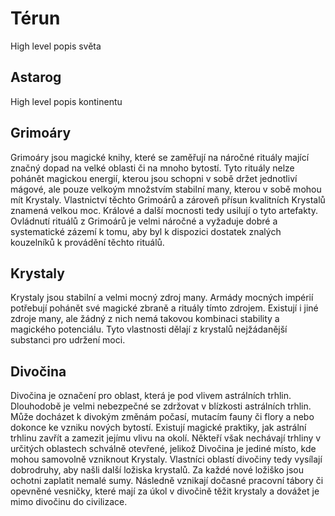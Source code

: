 # Térun

High level popis světa

## Astarog

High level popis kontinentu

## Grimoáry

Grimoáry jsou magické knihy, které se zaměřují na náročné rituály mající značný dopad na velké oblasti či na mnoho bytostí. Tyto rituály nelze pohánět magickou energií, kterou jsou schopni v sobě držet jednotliví mágové, ale pouze velkoým množstvím stabilní many, kterou v sobě mohou mít Krystaly. Vlastnictví těchto Grimoárů a zároveň přísun kvalitních Krystalů znamená velkou moc. Králové a další mocnosti tedy usilují o tyto artefakty. Ovládnutí rituálů z Grimoárů je velmi náročné a vyžaduje dobré a systematické zázemí k tomu, aby byl k dispozici dostatek znalých kouzelníků k provádění těchto rituálů.

## Krystaly

Krystaly jsou stabilní a velmi mocný zdroj many. Armády mocných impérií potřebují pohánět své magické zbraně a rituály tímto zdrojem.
Existují i jiné zdroje many, ale žádný z nich nemá takovou kombinaci stability a magického potenciálu.
Tyto vlastnosti dělají z krystalů nejžádanější substanci pro udržení moci.

## Divočina

Divočina je označení pro oblast, která je pod vlivem astrálních trhlin.
Dlouhodobě je velmi nebezpečné se zdržovat v blízkosti astrálních trhlin. Může docházet k divokým změnám počasí,
mutacím fauny či flory a nebo dokonce ke vzniku nových bytostí.
Existují magické praktiky, jak astrální trhlinu zavřít a zamezit jejímu vlivu na okolí.
Někteří však nechávají trhliny v určitých oblastech schválně otevřené, jelikož Divočina je jediné místo,
kde mohou samovolně vzniknout Krystaly. Vlastníci oblastí divočiny tedy vysílají dobrodruhy, aby našli další ložiska krystalů.
Za každé nové ložiško jsou ochotni zaplatit nemalé sumy. Následně vznikají dočasné pracovní tábory či opevněné vesničky,
které mají za úkol v divočině těžit krystaly a dovážet je mimo divočinu do civilizace.
